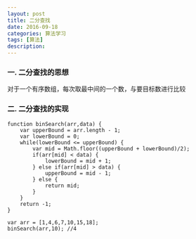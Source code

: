 ```yaml
---
layout: post
title: 二分查找
date: 2016-09-18
categories: 算法学习
tags: [算法]
description: 
---
```


### 一. 二分查找的思想

对于一个有序数组，每次取最中间的一个数，与要目标数进行比较

### 二. 二分查找的实现

```
function binSearch(arr,data) {
	var upperBound = arr.length - 1;
	var lowerBound = 0;
	while(lowerBound <= upperBound) {
		var mid = Math.floor((upperBound + lowerBound)/2);
		if(arr[mid] < data) {
			lowerBound = mid + 1;
		} else if(arr[mid] > data) {
			upperBound = mid - 1;			
		} else {
			return mid;
		}
	}
	return -1;
}

var arr = [1,4,6,7,10,15,18];
binSearch(arr,10); //4
```